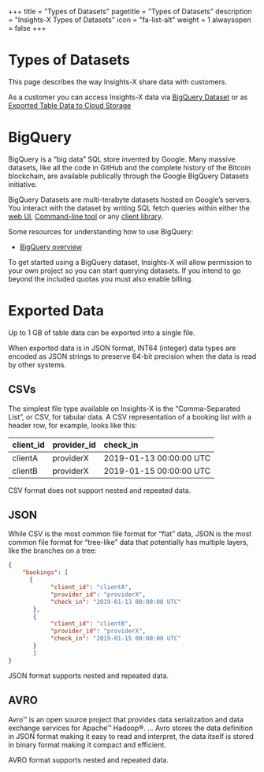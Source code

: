 +++
title = "Types of Datasets"
pagetitle = "Types of Datasets"
description = "Insights-X Types of Datasets"
icon = "fa-list-alt"
weight = 1
alwaysopen = false
+++

# Types of Datasets

This page describes the way Insights-X share data with customers.

As a customer you can access Insights-X data via [BigQuery Dataset](https://cloud.google.com/bigquery/docs/dataset-metadata) or as [Exported Table Data to Cloud Storage](https://cloud.google.com/storage/docs/)

# BigQuery

BigQuery is a “big data” SQL store invented by Google. Many massive datasets, like all the code in GitHub and the complete history of the Bitcoin blockchain, are available publically through the Google BigQuery Datasets initiative.

BigQuery Datasets are multi-terabyte datasets hosted on Google’s servers. You interact with the dataset by writing SQL fetch queries within either the [web UI](https://cloud.google.com/bigquery/docs/quickstarts/quickstart-web-ui),  [Command-line tool](https://cloud.google.com/bigquery/docs/bq-command-line-tool) or any [client library](https://cloud.google.com/bigquery/docs/quickstarts/quickstart-client-libraries). 

Some resources for understanding how to use BigQuery:

- [BigQuery overview](https://cloud.google.com/bigquery/) 

To get started using a BigQuery dataset, Insights-X will allow permission to your own project so you can start querying datasets. If you intend to go beyond the included quotas you must also enable billing.

# Exported Data

Up to 1 GB of table data can be exported into a single file.

When exported data is in JSON format, INT64 (integer) data types are encoded as JSON strings to preserve 64-bit precision when the data is read by other systems.


## CSVs

The simplest file type available on Insights-X is the “Comma-Separated List”, or CSV, for tabular data. A CSV representation of a booking list with a header row, for example, looks like this:


| client\_id | provider\_id | check\_in | 
| :--------- | :----------- | :-------- | 
| clientA | providerX |  2019-01-13 00:00:00 UTC |
| clientB | providerX |  2019-01-15 00:00:00 UTC |

CSV format does not support nested and repeated data.


## JSON

While CSV is the most common file format for “flat” data, JSON is the most common file format for “tree-like” data that potentially has multiple layers, like the branches on a tree:

```json
{
    "bookings": [
      {
            "client_id": "clientA",
            "provider_id": "providerX",
            "check_in": "2019-01-13 00:00:00 UTC"
       },
       {
            "client_id": "clientB",
            "provider_id": "providerX",
            "check_in": "2019-01-15 00:00:00 UTC"
       }
       ]
}
```
  
JSON format supports nested and repeated data.

## AVRO

Avro™ is an open source project that provides data serialization and data exchange services for Apache™ Hadoop®. ... Avro stores the data definition in JSON format making it easy to read and interpret, the data itself is stored in binary format making it compact and efficient.

AVRO format supports nested and repeated data.
